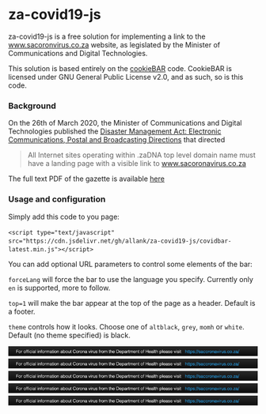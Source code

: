 za-covid19-js
=============

za-covid19-js is a free solution for implementing a link to the www.sacoronvirus.co.za website, as legislated by the Minister of Communications and Digital Technologies.

This solution is based entirely on the [cookieBAR](https://cookie-bar.eu/) code.  CookieBAR is licensed under GNU General Public License v2.0, and as such, so is this code.

### Background

On the 26th of March 2020, the Minister of Communications and Digital Technologies published the [Disaster Management Act: Electronic Communications, Postal and Broadcasting Directions](https://www.gov.za/documents/disaster-management-act-electronic-communications-postal-and-broadcasting-directions-26) that directed

> All Internet sites operating within .zaDNA top level domain name must have a landing page with a visible link to www.sacoronavirus.co.za

The full text PDF of the gazette is available [here](https://www.gov.za/sites/default/files/gcis_document/202003/43164gon-417.pdf)


### Usage and configuration

Simply add this code to you page:

`<script type="text/javascript" src="https://cdn.jsdelivr.net/gh/allank/za-covid19-js/covidbar-latest.min.js"></script>`

You can add optional URL parameters to control some elements of the bar:

`forceLang` will force the bar to use the language you specify.  Currently only `en` is supported, more to follow.

`top=1` will make the bar appear at the top of the page as a header.  Default is a footer.

`theme` controls how it looks.  Choose one of `altblack`, `grey`, `momh` or `white`.  Default (no theme specified) is black.

![default](images/theme-black.png "Default theme")
![theme=altblack](images/theme-black.png "theme=altblack")
![theme=grey](images/theme-black.png "theme=grey")
![theme=momh](images/theme-black.png "theme=momh")
![theme=white](images/theme-black.png "white")
